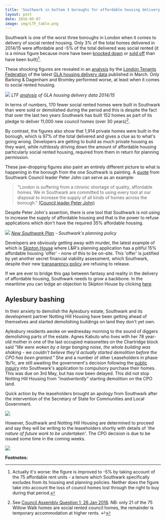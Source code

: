 ```yaml
---
title: 'Southwark in bottom 3 boroughs for affordable housing delivery'
layout: post
date: 2016-05-07
image: img/LTF_table.png
---
```

Southwark is one of the worst three boroughs in London when it comes to delivery of social rented housing. Only 3% of the total homes delivered in 2014/15 were affordable and -5% of the total delivered was social rented (it is a minus figure because more have been [knocked down](https://35percent.org/the-southwark-clearances/) or [sold off](https://35percent.org/auctions/) than have been built)[^1].

These shocking figures are revealed in an [analysis](https://35percent.org/img/LTF_delivery_of_housing_in_London_2014-15.pdf) by the [London Tenants Federation](https://www.londontenants.org/) of the latest [GLA housing delivery data](https://data.london.gov.uk/publisher/gla?q=housing&sort=score+desc%2C+metadata_modified+desc) published in March. Only Barking & Dagenham and Bromley performed worse, at least when it comes to social rented housing.

![](https://35percent.org/img/LTF_table.png)
*LTF [analysis](https://35percent.org/img/LTF_delivery_of_housing_in_London_2014-15.pdf) of GLA housing delivery data 2014/15*

In terms of numbers, 170 fewer social rented homes were built in Southwark than were sold or demolished during the period and this is despite the fact that over the last two years Southwark has built 152 homes as part of its pledge to deliver 11,000 new council homes (over 30 years)[^2].

By contrast, the figures also show that 1,914 private homes were built in the borough, which is 97% of the total delivered and gives a clue as to what's going wrong. Developers are getting to build as much private housing as they want, while ruthlessly driving down the amount of affordable housing particularly social rented housing, required from them in return for planning permission. 

These jaw-dropping figures also paint an entirely different picture to what is happening in the borough from the one Southwark is painting. A [quote](https://www.southwark.gov.uk/news/article/1715/heres_how_southwark_council_will_deliver_thousands_of_new_council_homes) from Southwark Council leader Peter John can serve as an example:

>"London is suffering from a chronic shortage of quality, affordable homes. We in Southwark are committed to using every tool at our disposal to increase the supply of all kinds of homes across the borough." [(Council leader Peter John)](https://www.southwark.gov.uk/news/article/1715/heres_how_southwark_council_will_deliver_thousands_of_new_council_homes)

Despite Peter John's assertion, there is one tool that Southwark is not using to increase the supply of affordable housing and that is the power to refuse applications which don't have the required 35% affordable housing.

![](https://35percent.org/img/newsouthwarkplanah.png)
*[New Southwark Plan](https://www.southwark.gov.uk/download/downloads/id/12867/new_southwark_plan_preferred_option_consultation_version_web) - Southwark's planning policy*

Developers are obviously getting away with murder, the latest example of which is [Skipton House](https://35percent.org/2016-04-16-we-surrender-southwark-council-and-skipton-house-latest/) where L&R's planning application has a pitiful 15% affordable housing 'offer' - none of this to be on-site. This 'offer' is justified by yet another secret financial viability assessment, which Southwark, despite their new [transparency policy](https://www.southwark.gov.uk/news/article/2062/viability_assessments_must_be_published_in_southwark_%E2%80%93_consultation_launched) are refusing to release. 

If we are ever to bridge this gap between fantasy and reality in the delivery of affordable housing, Southwark needs to grow a backbone. In the meantime you can lodge an objection to Skipton House by clicking [here](https://commentform.herokuapp.com).

## Aylesbury bashing
In their anxiety to demolish the Aylesbury estate, Southwark and its development partner Notting Hill Housing have been getting ahead of themselves and started demolishing buildings on land they don't yet own.

Aylesbury residents awoke on wednesday morning to the sound of diggers demolishing parts of the estate. Agnes Kabuto who lives with her 78 year-old mother in one of the last occupied maisonettes on the Chartridge block said _"We were woken by a large banging noise, the whole building was shaking - we couldn't believe they'd actually started demolition before the CPO has been granted."_ She and a number of other Leaseholders in phase 1b/1c, are still awaiting the government's decision following the [public inquiry](https://35percent.org/2015-05-02-aylesbury-estate-compulsory-purchase-order-public-inquiry/) into Southwark's application to compulsory purchase their homes. This was due on 3rd May, but has now been delayed. This did not stop Notting Hill Housing from _"inadvertently"_ starting demolition on the CPO land.

Quick action by the leaseholders brought an apology from Southwark after the intervention of the Secretary of State for Communities and Local Government. 

![](https://35percent.org/img/dclgemail.png)

However, Southwark and Notting Hill Housing are determined to proceed and say they will be writing to the leaseholders shortly with details of _'the nature of future work to be undertaken'_. The CPO decision is due to be issued some time in the coming weeks.

![](https://35percent.org/img/southwarkdemolitionresponse.png)

__Footnotes:__

[^1]: Actually it's worse: the figure is improved to -5% by taking account of the 75 affordable rent units - a tenure which Southwark specifically excludes from its housing and planning policies. Neither does the figure take into account the loss of council homes lost through the right to buy during that period.

[^2]: See [Council Assembly Question 1, 26 Jan 2016](https://moderngov.southwark.gov.uk/documents/s59593/Members%20questions%20with%20responses.pdf). NB: only 21 of the 75 Willow Walk homes are social rented council homes, the remainder is temporary accommodation at higher rents. ↩

<meta name="twitter:card" content="summary" />
<meta name="twitter:title" content="Southwark in bottom 3 boroughs for affordable housing delivery" />
<meta name="twitter:description" content="Latest GLA data shows Southwark in bottom 3 boroughs for the delivery of affordable housing" />
<meta name="twitter:image" content="https://35percent.org/img/LTF_table.png" />
